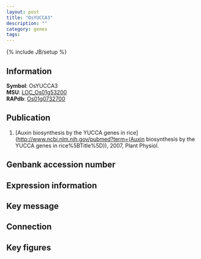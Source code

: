 ```yaml
---
layout: post
title: "OsYUCCA3"
description: ""
category: genes
tags: 
---
```

{% include JB/setup %}

## Information
__Symbol__: OsYUCCA3  
__MSU__: [LOC_Os01g53200](http://rice.plantbiology.msu.edu/cgi-bin/ORF_infopage.cgi?orf=LOC_Os01g53200)  
__RAPdb__: [Os01g0732700](http://rapdb.dna.affrc.go.jp/viewer/gbrowse_details/irgsp1?name=Os01g0732700)  

## Publication
1. [Auxin biosynthesis by the YUCCA genes in rice](http://www.ncbi.nlm.nih.gov/pubmed?term=(Auxin biosynthesis by the YUCCA genes in rice%5BTitle%5D)), 2007, Plant Physiol.

## Genbank accession number

## Expression information

## Key message

## Connection

## Key figures


